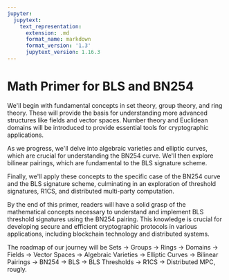 ```yaml
---
jupyter:
  jupytext:
    text_representation:
      extension: .md
      format_name: markdown
      format_version: '1.3'
      jupytext_version: 1.16.3
---
```


# Math Primer for BLS and BN254

We'll begin with fundamental concepts in set theory, group theory, and ring theory. These will provide the basis for understanding more advanced structures like fields and vector spaces. Number theory and Euclidean domains will be introduced to provide essential tools for cryptographic applications.

As we progress, we'll delve into algebraic varieties and elliptic curves, which are crucial for understanding the BN254 curve. We'll then explore bilinear pairings, which are fundamental to the BLS signature scheme.

Finally, we'll apply these concepts to the specific case of the BN254 curve and the BLS signature scheme, culminating in an exploration of threshold signatures, R1CS, and distributed multi-party computation.

By the end of this primer, readers will have a solid grasp of the mathematical concepts necessary to understand and implement BLS threshold signatures using the BN254 pairing. This knowledge is crucial for developing secure and efficient cryptographic protocols in various applications, including blockchain technology and distributed systems.

The roadmap of our journey will be Sets → Groups → Rings → Domains → Fields → Vector Spaces → Algebraic Varieties → Elliptic Curves → Bilinear Pairings -> BN254 -> BLS -> BLS Thresholds -> R1CS -> Distributed MPC, rougly.
